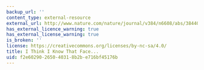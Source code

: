 ```yaml
---
backup_url: ''
content_type: external-resource
external_url: http://www.nature.com/nature/journal/v384/n6608/abs/384404a0.html
has_external_licence_warning: true
has_external_license_warning: true
is_broken: ''
license: https://creativecommons.org/licenses/by-nc-sa/4.0/
title: I Think I Know That Face...
uid: f2e60290-2650-4031-8b2b-e716bf45176b
---
```

